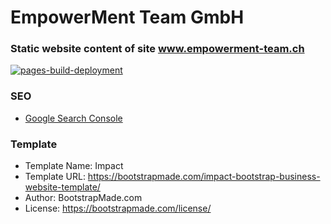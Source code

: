 # EmpowerMent Team GmbH

### Static website content of site www.empowerment-team.ch

[![pages-build-deployment](https://github.com/arburk/empowerment-team/actions/workflows/pages/pages-build-deployment/badge.svg)](https://github.com/arburk/empowerment-team/actions/workflows/pages/pages-build-deployment)

### SEO
- [Google Search Console](https://search.google.com/search-console?resource_id=sc-domain%3Aempowerment-team.ch&hl=de)

### Template
- Template Name: Impact 
- Template URL: https://bootstrapmade.com/impact-bootstrap-business-website-template/
- Author: BootstrapMade.com 
- License: https://bootstrapmade.com/license/
